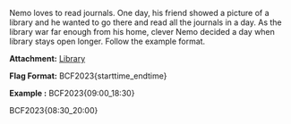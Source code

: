 Nemo loves to read journals. One day, his friend showed a picture of a library and he wanted to 
go there and read all the journals in a day. As the library war far enough from his home, clever 
Nemo decided a day when library stays open longer. Follow the example format.

**Attachment:** [Library](https://drive.google.com/file/d/1eMTmXMsgukkUuMW0KS__zwsRSLqvHQC2/view?usp=sharing)

**Flag Format:** BCF2023{starttime_endtime}

**Example :** BCF2023{09:00_18:30}

BCF2023{08:30_20:00}